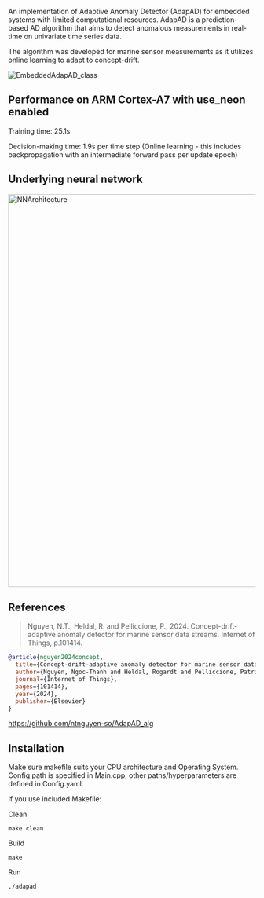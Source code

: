 An implementation of Adaptive Anomaly Detector (AdapAD) for embedded systems with limited computational resources. AdapAD is a prediction-based AD algorithm that aims to detect anomalous measurements in real-time on univariate time series data.

The algorithm was developed for marine sensor measurements as it utilizes online learning to adapt to concept-drift.

![EmbeddedAdapAD_class](https://github.com/user-attachments/assets/698cb3f3-fa21-4a63-a073-6d2b282f8268)

## Performance on ARM Cortex-A7 with use_neon enabled

Training time: 25.1s

Decision-making time: 1.9s per time step (Online learning - this includes backpropagation with an intermediate forward pass per update epoch)

## Underlying neural network

<img width="800" alt="NNArchitecture" src="https://github.com/user-attachments/assets/841eb76d-7a81-49b4-8b95-8ce8090c84ec" />

## References
> Nguyen, N.T., Heldal, R. and Pelliccione, P., 2024. Concept-drift-adaptive anomaly detector for marine sensor data streams. Internet of Things, p.101414.

```bibtex
@article{nguyen2024concept,
  title={Concept-drift-adaptive anomaly detector for marine sensor data streams},
  author={Nguyen, Ngoc-Thanh and Heldal, Rogardt and Pelliccione, Patrizio},
  journal={Internet of Things},
  pages={101414},
  year={2024},
  publisher={Elsevier}
}
```
https://github.com/ntnguyen-so/AdapAD_alg

## Installation

Make sure makefile suits your CPU architecture and Operating System. Config path is specified in Main.cpp, other paths/hyperparameters are defined in Config.yaml. 

If you use included Makefile:

Clean
```
make clean
```
Build
```
make
```
Run
```
./adapad
```


